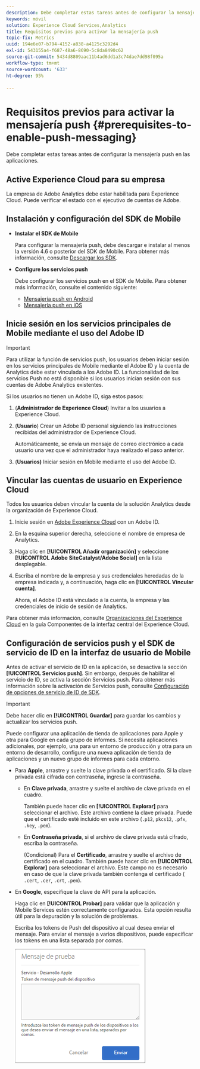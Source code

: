 ```yaml
---
description: Debe completar estas tareas antes de configurar la mensajería push en las aplicaciones.
keywords: móvil
solution: Experience Cloud Services,Analytics
title: Requisitos previos para activar la mensajería push
topic-fix: Metrics
uuid: 194e6e07-b794-4152-a838-a4125c3292d4
exl-id: 543155a4-f687-48a6-8690-5c8da8490c62
source-git-commit: 5434d8809aac11b4ad6dd1a3c74dae7dd98f095a
workflow-type: tm+mt
source-wordcount: '633'
ht-degree: 95%

---
```


# Requisitos previos para activar la mensajería push {#prerequisites-to-enable-push-messaging}

Debe completar estas tareas antes de configurar la mensajería push en las aplicaciones.

## Active Experience Cloud para su empresa

La empresa de Adobe Analytics debe estar habilitada para Experience Cloud. Puede verificar el estado con el ejecutivo de cuentas de Adobe.

## Instalación y configuración del SDK de Mobile

* **Instalar el SDK de Mobile**

   Para configurar la mensajería push, debe descargar e instalar al menos la versión 4.6 o posterior del SDK de Mobile. Para obtener más información, consulte [Descargar los SDK](/help/using/c-manage-app-settings/c-mob-confg-app/t-config-analytics/download-sdk.md).

* **Configure los servicios push**

   Debe configurar los servicios push en el SDK de Mobile.
Para obtener más información, consulte el contenido siguiente:

   * [Mensajería push en Android](/help/android/messaging-main/push-messaging/push-messaging.md)
   * [Mensajería push en iOS](/help/ios/messaging-main/push-messaging/push-messaging.md)

## Inicie sesión en los servicios principales de Mobile mediante el uso del Adobe ID

>[!IMPORTANT]
>
>Para utilizar la función de servicios push, los usuarios deben iniciar sesión en los servicios principales de Mobile mediante el Adobe ID y la cuenta de Analytics debe estar vinculada a los Adobe ID. La funcionalidad de los servicios Push no está disponible si los usuarios inician sesión con sus cuentas de Adobe Analytics existentes.

Si los usuarios no tienen un Adobe ID, siga estos pasos:

1. (**Administrador de Experience Cloud**) Invitar a los usuarios a Experience Cloud.

1. (**Usuario**) Crear un Adobe ID personal siguiendo las instrucciones recibidas del administrador de Experience Cloud.

   Automáticamente, se envía un mensaje de correo electrónico a cada usuario una vez que el administrador haya realizado el paso anterior.

1. (**Usuarios)** Iniciar sesión en Mobile mediante el uso del Adobe ID.

## Vincular las cuentas de usuario en Experience Cloud

Todos los usuarios deben vincular la cuenta de la solución Analytics desde la organización de Experience Cloud.

1. Inicie sesión en [Adobe Experience Cloud](https://experience.adobe.com) con un Adobe ID.

1. En la esquina superior derecha, seleccione el nombre de empresa de Analytics.

1. Haga clic en **[!UICONTROL Añadir organización]** y seleccione **[!UICONTROL Adobe SiteCatalyst/Adobe Social]** en la lista desplegable.

1. Escriba el nombre de la empresa y sus credenciales heredadas de la empresa indicada y, a continuación, haga clic en **[!UICONTROL Vincular cuenta]**.

   Ahora, el Adobe ID está vinculado a la cuenta, la empresa y las credenciales de inicio de sesión de Analytics.

Para obtener más información, consulte [Organizaciones del Experience Cloud](https://experienceleague.adobe.com/docs/core-services/interface/administration/organizations.html?lang=es) en la guía Componentes de la interfaz central del Experience Cloud.

## Configuración de servicios push y el SDK de servicio de ID en la interfaz de usuario de Mobile

Antes de activar el servicio de ID en la aplicación, se desactiva la sección **[!UICONTROL Servicios push]**. Sin embargo, después de habilitar el servicio de ID, se activa la sección Servicios push. Para obtener más información sobre la activación de Servicios push, consulte [Configuración de opciones de servicio de ID de SDK](/help/using/c-manage-app-settings/c-mob-confg-app/t-config-visitor.md).

>[!IMPORTANT]
>
>Debe hacer clic en **[!UICONTROL Guardar]** para guardar los cambios y actualizar los servicios push.
>
>Puede configurar una aplicación de tienda de aplicaciones para Apple y otra para Google en cada grupo de informes. Si necesita aplicaciones adicionales, por ejemplo, una para un entorno de producción y otra para un entorno de desarrollo, configure una nueva aplicación de tienda de aplicaciones y un nuevo grupo de informes para cada entorno.

* Para **Apple**, arrastre y suelte la clave privada o el certificado. Si la clave privada está cifrada con contraseña, ingrese la contraseña.

   * En **Clave privada**, arrastre y suelte el archivo de clave privada en el cuadro.

      También puede hacer clic en **[!UICONTROL Explorar]** para seleccionar el archivo. Este archivo contiene la clave privada. Puede que el certificado esté incluido en este archivo (`.p12`, `pkcs12`, `.pfx`, `.key`, `.pem`).

   * En **Contraseña privada**, si el archivo de clave privada está cifrado, escriba la contraseña.

      (Condicional) Para el **Certificado**, arrastre y suelte el archivo de certificado en el cuadro. También puede hacer clic en **[!UICONTROL Explorar]** para seleccionar el archivo. Este campo no es necesario en caso de que la clave privada también contenga el certificado ( `.cert`, `.cer`, `.crt`, `.pem`).

* En **Google**, especifique la clave de API para la aplicación.

   Haga clic en **[!UICONTROL Probar]** para validar que la aplicación y Mobile Services estén correctamente configurados. Esta opción resulta útil para la depuración y la solución de problemas.

   Escriba los tokens de Push del dispositivo al cual desea enviar el mensaje. Para enviar el mensaje a varios dispositivos, puede especificar los tokens en una lista separada por comas.

   ![mensaje push de prueba](assets/push_test_list.png)
